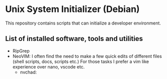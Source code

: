 # Unix System Initializer (Debian)

This repository contains scripts that can initialize a developer environment.

## List of installed software, tools and utilities

- RipGrep
- NeoVIM: I often find the need to make a few quick edits of different files (shell scripts, docs, scripts etc.) For those tasks I prefer a vim like experience over nano, vscode etc.
  - nvchad:
